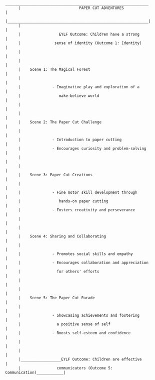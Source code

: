            ________________________________________________________________
          |                          PAPER CUT ADVENTURES                           |
          |_______________________________________________________________|
          |                                                                   |
          |                 EYLF Outcome: Children have a strong               |
          |               sense of identity (Outcome 1: Identity)               |
          |                                                                   |
          |                                                                   |
          |    Scene 1: The Magical Forest                                     |
          |                                                                   |
          |              - Imaginative play and exploration of a               |
          |                 make-believe world                                 |
          |                                                                   |
          |                                                                   |
          |    Scene 2: The Paper Cut Challenge                                |
          |                                                                   |
          |              - Introduction to paper cutting                        |
          |              - Encourages curiosity and problem-solving             |
          |                                                                   |
          |                                                                   |
          |    Scene 3: Paper Cut Creations                                    |
          |                                                                   |
          |              - Fine motor skill development through                 |
          |                 hands-on paper cutting                              |
          |              - Fosters creativity and perseverance                 |
          |                                                                   |
          |                                                                   |
          |    Scene 4: Sharing and Collaborating                              |
          |                                                                   |
          |              - Promotes social skills and empathy                   |
          |              - Encourages collaboration and appreciation            |
          |                for others' efforts                                  |
          |                                                                   |
          |                                                                   |
          |    Scene 5: The Paper Cut Parade                                   |
          |                                                                   |
          |              - Showcasing achievements and fostering                |
          |                a positive sense of self                            |
          |              - Boosts self-esteem and confidence                    |
          |                                                                   |
          |                                                                   |
          |__________________EYLF Outcome: Children are effective               |
          |                communicators (Outcome 5: Communication)____________|

